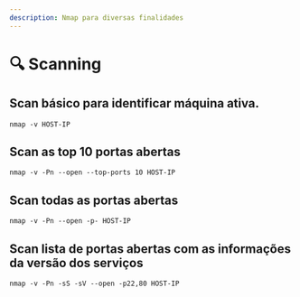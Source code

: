 ```yaml
---
description: Nmap para diversas finalidades
---
```


# 🔍 Scanning

## Scan básico para identificar máquina ativa.

```
nmap -v HOST-IP
```

## Scan as top 10 portas abertas

```
nmap -v -Pn --open --top-ports 10 HOST-IP
```

## Scan todas as portas abertas

```
nmap -v -Pn --open -p- HOST-IP
```

## Scan lista de portas abertas com as informações da versão dos serviços

```
nmap -v -Pn -sS -sV --open -p22,80 HOST-IP
```

